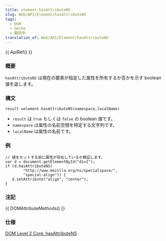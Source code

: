 ```yaml
---
title: element.hasAttributeNS
slug: Web/API/Element/hasAttributeNS
tags:
  - DOM
  - Gecko
  - 翻訳中
translation_of: Web/API/Element/hasAttributeNS
---
```

{{ ApiRef() }}

### 概要

`hasAttributeNS` は現在の要素が指定した属性を所有するか否かを示す boolean 値を返します。

### 構文

    result =element.hasAttributeNS(namespace,localName)

- `result` は `true` もしくは `false` の boolean 値です。
- `namespace` は属性の名前空間を特定する文字列です。
- `localName` は属性の名前です。

### 例

    // 値をセットする前に属性が存在しているか検証します。
    var d = document.getElementById("div1");
    if (d.hasAttributeNS(
            "http://www.mozilla.org/ns/specialspace/",
            "special-align")) {
       d.setAttribute("align", "center");
    }

### 注記

{{ DOMAttributeMethods() }}

### 仕様

[DOM Level 2 Core: hasAttributeNS](http://www.w3.org/TR/DOM-Level-2-Core/core.html#ID-ElHasAttrNS)
